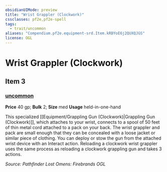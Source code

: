```yaml
---
obsidianUIMode: preview
title: "Wrist Grappler (Clockwork)"
cssclasses: pf2e,pf2e-spell
tags:
  - trait/uncommon
aliases: "Compendium.pf2e.equipment-srd.Item.kRBYoE6j2QUXQJGS"
license: OGL
---
```

# Wrist Grappler (Clockwork)
## Item 3
### [uncommon](uncommon "Uncommon Rarity Trait")


**Price** 40 gp; 
**Bulk** 2; **Size** med
**Usage** held-in-one-hand

This specialized [[Equipment/Grappling Gun (Clockwork)|Grappling Gun (Clockwork)]], which attaches to your wrist, connects to a spool of 50 feet of thin metal cord attached to a pack on your back. The wrist grappler and pack are small enough that they can be concealed with a loose jacket or similar piece of clothing. You can deploy or stow the gun from the attached wrist device with an Interact action. Reloading a clockwork wrist grappler uses the same process as reloading a clockwork grappling gun and takes 3 actions.

*Source: Pathfinder Lost Omens: Firebrands*
*OGL*